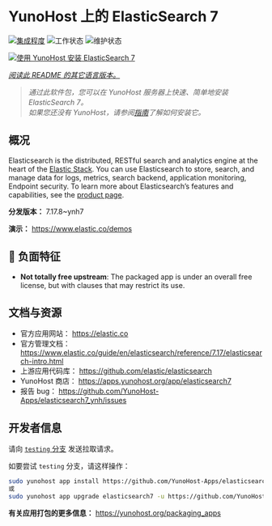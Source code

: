 <!--
注意：此 README 由 <https://github.com/YunoHost/apps/tree/master/tools/readme_generator> 自动生成
请勿手动编辑。
-->

# YunoHost 上的 ElasticSearch 7

[![集成程度](https://dash.yunohost.org/integration/elasticsearch7.svg)](https://dash.yunohost.org/appci/app/elasticsearch7) ![工作状态](https://ci-apps.yunohost.org/ci/badges/elasticsearch7.status.svg) ![维护状态](https://ci-apps.yunohost.org/ci/badges/elasticsearch7.maintain.svg)

[![使用 YunoHost 安装 ElasticSearch 7](https://install-app.yunohost.org/install-with-yunohost.svg)](https://install-app.yunohost.org/?app=elasticsearch7)

*[阅读此 README 的其它语言版本。](./ALL_README.md)*

> *通过此软件包，您可以在 YunoHost 服务器上快速、简单地安装 ElasticSearch 7。*  
> *如果您还没有 YunoHost，请参阅[指南](https://yunohost.org/install)了解如何安装它。*

## 概况

Elasticsearch is the distributed, RESTful search and analytics engine at the heart of the [Elastic Stack](https://www.elastic.co/products). You can use Elasticsearch to store, search, and manage data for logs, metrics, search backend, application monitoring, Endpoint security.
To learn more about Elasticsearch’s features and capabilities, see the [product page](https://www.elastic.co/products/elasticsearch).


**分发版本：** 7.17.8~ynh7

**演示：** <https://www.elastic.co/demos>
## :red_circle: 负面特征

- **Not totally free upstream**: The packaged app is under an overall free license, but with clauses that may restrict its use.

## 文档与资源

- 官方应用网站： <https://elastic.co>
- 官方管理文档： <https://www.elastic.co/guide/en/elasticsearch/reference/7.17/elasticsearch-intro.html>
- 上游应用代码库： <https://github.com/elastic/elasticsearch>
- YunoHost 商店： <https://apps.yunohost.org/app/elasticsearch7>
- 报告 bug： <https://github.com/YunoHost-Apps/elasticsearch7_ynh/issues>

## 开发者信息

请向 [`testing` 分支](https://github.com/YunoHost-Apps/elasticsearch7_ynh/tree/testing) 发送拉取请求。

如要尝试 `testing` 分支，请这样操作：

```bash
sudo yunohost app install https://github.com/YunoHost-Apps/elasticsearch7_ynh/tree/testing --debug
或
sudo yunohost app upgrade elasticsearch7 -u https://github.com/YunoHost-Apps/elasticsearch7_ynh/tree/testing --debug
```

**有关应用打包的更多信息：** <https://yunohost.org/packaging_apps>
